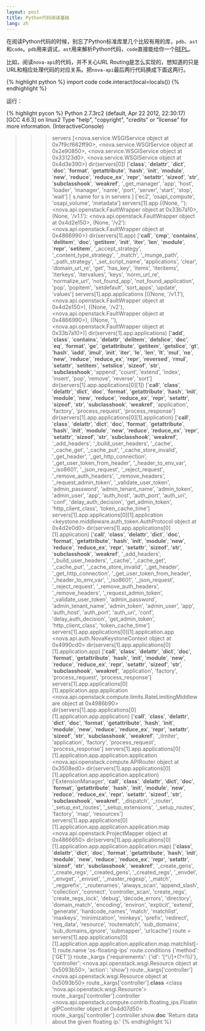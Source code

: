 ```yaml
---
layout: post
title: Python代码阅读基础
lang: zh
---
```


在阅读Python代码的时候，别忘了Python标准库里几个比较有用的库，`pdb`、`ast`和`code`。`pdb`用来调试，`ast`用来解析Python代码，`code`直接能给你一个[REPL](http://en.wikipedia.org/wiki/Read%E2%80%93eval%E2%80%93print_loop)。

比如，阅读`nova-api`的代码，并不关心URL Routing是怎么实现的，想知道的只是URL和相应处理代码的对应关系。把`nova-api`最后两行代码换成下面这两行。

{% highlight python %}
import code
code.interact(local=locals())
{% endhighlight %}

运行：

{% highlight pycon %}
Python 2.7.3rc2 (default, Apr 22 2012, 22:30:17) 
[GCC 4.6.3] on linux2
Type "help", "copyright", "credits" or "license" for more information.
(InteractiveConsole)
>>> servers
[<nova.service.WSGIService object at 0x7f9cf662ff90>, <nova.service.WSGIService object at 0x2e90850>, <nova.service.WSGIService object at 0x33123d0>, <nova.service.WSGIService object at 0x4d3e390>]
>>> dir(servers[0])
['__class__', '__delattr__', '__dict__', '__doc__', '__format__', '__getattribute__', '__hash__', '__init__', '__module__', '__new__', '__reduce__', '__reduce_ex__', '__repr__', '__setattr__', '__sizeof__', '__str__', '__subclasshook__', '__weakref__', '_get_manager', 'app', 'host', 'loader', 'manager', 'name', 'port', 'server', 'start', 'stop', 'wait']
>>> [ s.name for s in servers ]
['ec2', 'osapi_compute', 'osapi_volume', 'metadata']
>>> servers[1].app
{(None, ''): <nova.api.openstack.FaultWrapper object at 0x33b7a10>, (None, '/v1.1'): <nova.api.openstack.FaultWrapper object at 0x4d2e150>, (None, '/v2'): <nova.api.openstack.FaultWrapper object at 0x4866990>}
>>> dir(servers[1].app)
['__call__', '__cmp__', '__contains__', '__delitem__', '__doc__', '__getitem__', '__init__', '__iter__', '__len__', '__module__', '__repr__', '__setitem__', '_accept_strategy', '_content_type_strategy', '_match', '_munge_path', '_path_strategy', '_set_script_name', 'applications', 'clear', 'domain_url_re', 'get', 'has_key', 'items', 'iteritems', 'iterkeys', 'itervalues', 'keys', 'norm_url_re', 'normalize_url', 'not_found_app', 'not_found_application', 'pop', 'popitem', 'setdefault', 'sort_apps', 'update', 'values']
>>> servers[1].app.applications
[((None, '/v1.1'), <nova.api.openstack.FaultWrapper object at 0x4d2e150>), ((None, '/v2'), <nova.api.openstack.FaultWrapper object at 0x4866990>), ((None, ''), <nova.api.openstack.FaultWrapper object at 0x33b7a10>)]
>>> dir(servers[1].app.applications)
['__add__', '__class__', '__contains__', '__delattr__', '__delitem__', '__delslice__', '__doc__', '__eq__', '__format__', '__ge__', '__getattribute__', '__getitem__', '__getslice__', '__gt__', '__hash__', '__iadd__', '__imul__', '__init__', '__iter__', '__le__', '__len__', '__lt__', '__mul__', '__ne__', '__new__', '__reduce__', '__reduce_ex__', '__repr__', '__reversed__', '__rmul__', '__setattr__', '__setitem__', '__setslice__', '__sizeof__', '__str__', '__subclasshook__', 'append', 'count', 'extend', 'index', 'insert', 'pop', 'remove', 'reverse', 'sort']
>>> dir(servers[1].app.applications[0][1])
['__call__', '__class__', '__delattr__', '__dict__', '__doc__', '__format__', '__getattribute__', '__hash__', '__init__', '__module__', '__new__', '__reduce__', '__reduce_ex__', '__repr__', '__setattr__', '__sizeof__', '__str__', '__subclasshook__', '__weakref__', 'application', 'factory', 'process_request', 'process_response']
>>> dir(servers[1].app.applications[0][1].application)
['__call__', '__class__', '__delattr__', '__dict__', '__doc__', '__format__', '__getattribute__', '__hash__', '__init__', '__module__', '__new__', '__reduce__', '__reduce_ex__', '__repr__', '__setattr__', '__sizeof__', '__str__', '__subclasshook__', '__weakref__', '_add_headers', '_build_user_headers', '_cache', '_cache_get', '_cache_put', '_cache_store_invalid', '_get_header', '_get_http_connection', '_get_user_token_from_header', '_header_to_env_var', '_iso8601', '_json_request', '_reject_request', '_remove_auth_headers', '_remove_headers', '_request_admin_token', '_validate_user_token', 'admin_password', 'admin_tenant_name', 'admin_token', 'admin_user', 'app', 'auth_host', 'auth_port', 'auth_uri', 'conf', 'delay_auth_decision', 'get_admin_token', 'http_client_class', 'token_cache_time']
>>> servers[1].app.applications[0][1].application
<keystone.middleware.auth_token.AuthProtocol object at 0x4d2e0d0>
>>> dir(servers[1].app.applications[0][1].application)
['__call__', '__class__', '__delattr__', '__dict__', '__doc__', '__format__', '__getattribute__', '__hash__', '__init__', '__module__', '__new__', '__reduce__', '__reduce_ex__', '__repr__', '__setattr__', '__sizeof__', '__str__', '__subclasshook__', '__weakref__', '_add_headers', '_build_user_headers', '_cache', '_cache_get', '_cache_put', '_cache_store_invalid', '_get_header', '_get_http_connection', '_get_user_token_from_header', '_header_to_env_var', '_iso8601', '_json_request', '_reject_request', '_remove_auth_headers', '_remove_headers', '_request_admin_token', '_validate_user_token', 'admin_password', 'admin_tenant_name', 'admin_token', 'admin_user', 'app', 'auth_host', 'auth_port', 'auth_uri', 'conf', 'delay_auth_decision', 'get_admin_token', 'http_client_class', 'token_cache_time']
>>> servers[1].app.applications[0][1].application.app
<nova.api.auth.NovaKeystoneContext object at 0x4990cd0>
>>> dir(servers[1].app.applications[0][1].application.app)
['__call__', '__class__', '__delattr__', '__dict__', '__doc__', '__format__', '__getattribute__', '__hash__', '__init__', '__module__', '__new__', '__reduce__', '__reduce_ex__', '__repr__', '__setattr__', '__sizeof__', '__str__', '__subclasshook__', '__weakref__', 'application', 'factory', 'process_request', 'process_response']
>>> servers[1].app.applications[0][1].application.app.application
<nova.api.openstack.compute.limits.RateLimitingMiddleware object at 0x4986b90>
>>> dir(servers[1].app.applications[0][1].application.app.application)
['__call__', '__class__', '__delattr__', '__dict__', '__doc__', '__format__', '__getattribute__', '__hash__', '__init__', '__module__', '__new__', '__reduce__', '__reduce_ex__', '__repr__', '__setattr__', '__sizeof__', '__str__', '__subclasshook__', '__weakref__', '_limiter', 'application', 'factory', 'process_request', 'process_response']
>>> servers[1].app.applications[0][1].application.app.application.application
<nova.api.openstack.compute.APIRouter object at 0x3508ed0>
>>> dir(servers[1].app.applications[0][1].application.app.application.application)
['ExtensionManager', '__call__', '__class__', '__delattr__', '__dict__', '__doc__', '__format__', '__getattribute__', '__hash__', '__init__', '__module__', '__new__', '__reduce__', '__reduce_ex__', '__repr__', '__setattr__', '__sizeof__', '__str__', '__subclasshook__', '__weakref__', '_dispatch', '_router', '_setup_ext_routes', '_setup_extensions', '_setup_routes', 'factory', 'map', 'resources']
>>> servers[1].app.applications[0][1].application.app.application.application.map
<nova.api.openstack.ProjectMapper object at 0x4866650>
>>> dir(servers[1].app.applications[0][1].application.app.application.application.map)
['__class__', '__delattr__', '__dict__', '__doc__', '__format__', '__getattribute__', '__hash__', '__init__', '__module__', '__new__', '__reduce__', '__reduce_ex__', '__repr__', '__setattr__', '__sizeof__', '__str__', '__subclasshook__', '__weakref__', '_create_gens', '_create_regs', '_created_gens', '_created_regs', '_envdel', '_envget', '_envset', '_master_regexp', '_match', '_regprefix', '_routenames', 'always_scan', 'append_slash', 'collection', 'connect', 'controller_scan', 'create_regs', 'create_regs_lock', 'debug', 'decode_errors', 'directory', 'domain_match', 'encoding', 'environ', 'explicit', 'extend', 'generate', 'hardcode_names', 'match', 'matchlist', 'maxkeys', 'minimization', 'minkeys', 'prefix', 'redirect', 'req_data', 'resource', 'routematch', 'sub_domains', 'sub_domains_ignore', 'submapper', 'urlcache']
>>> route = servers[1].app.applications[0][1].application.app.application.application.map.matchlist[-1]
>>> route.name
'os-floating-ips'
>>> route.conditions
{'method': ['GET']}
>>> route._kargs
{'requirements': {'id': '[^\\/]+(?<!\\\\)'}, 'controller': <nova.api.openstack.wsgi.Resource object at 0x5093b50>, 'action': 'show'}
>>> route._kargs['controller']
<nova.api.openstack.wsgi.Resource object at 0x5093b50>
>>> route._kargs['controller'].__class__
<class 'nova.api.openstack.wsgi.Resource'>
>>> route._kargs['controller'].controller
<nova.api.openstack.compute.contrib.floating_ips.FloatingIPController object at 0x4d07d50>
>>> route._kargs['controller'].controller.show.__doc__
'Return data about the given floating ip.'
{% endhighlight %}


